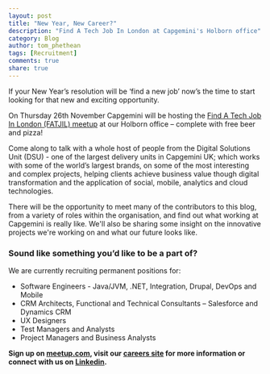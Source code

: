 ```yaml
---
layout: post
title: "New Year, New Career?"
description: "Find A Tech Job In London at Capgemini's Holborn office"
category: Blog
author: tom_phethean
tags: [Recruitment]
comments: true
share: true
---
```


If your New Year’s resolution will be ‘find a new job’ now’s the time to start looking for that new and exciting opportunity.

On Thursday 26th November Capgemini will be hosting the [Find A Tech Job In London (FATJIL) meetup](http://www.meetup.com/Find-A-tech-Job-In-London/events/226399944/) at our Holborn office – complete with free beer and pizza!

Come along to talk with a whole host of people from the Digital Solutions Unit (DSU) - one of the largest delivery units in Capgemini UK; which works with some of the world’s largest brands, on some of the most interesting and complex projects, helping clients achieve business value though digital transformation and the application of social, mobile, analytics and cloud technologies. 

There will be the opportunity to meet many of the contributors to this blog, from a variety of roles within the organisation, and find out what working at Capgemini is really like. We'll also be sharing some insight on the innovative projects we're working on and what our future looks like.

### Sound like something you’d like to be a part of? 

We are currently recruiting permanent positions for:

* Software Engineers - Java/JVM, .NET, Integration, Drupal, DevOps and Mobile
* CRM Architects, Functional and Technical Consultants – Salesforce and Dynamics CRM
* UX Designers
* Test Managers and Analysts
* Project Managers and Business Analysts

**Sign up on [meetup.com](http://www.meetup.com/Find-A-tech-Job-In-London/events/226399944/), visit our [careers site](https://www.capgemini.com/gb-en/careers) for more information  or connect with us on [Linkedin](https://www.linkedin.com/company/capgemini).**